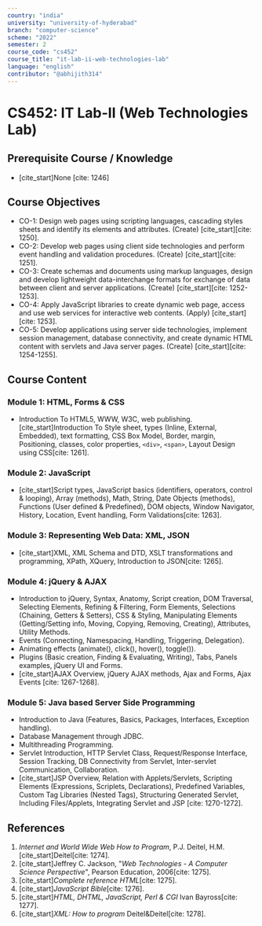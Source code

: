 ```yaml
---
country: "india"
university: "university-of-hyderabad"
branch: "computer-science"
scheme: "2022"
semester: 2
course_code: "cs452"
course_title: "it-lab-ii-web-technologies-lab"
language: "english"
contributor: "@abhijith314"
---
```


# CS452: IT Lab-II (Web Technologies Lab)

## Prerequisite Course / Knowledge
* [cite_start]None [cite: 1246]

## Course Objectives
* CO-1: Design web pages using scripting languages, cascading styles sheets and identify its elements and attributes. (Create) [cite_start][cite: 1250].
* CO-2: Develop web pages using client side technologies and perform event handling and validation procedures. (Create) [cite_start][cite: 1251].
* CO-3: Create schemas and documents using markup languages, design and develop lightweight data-interchange formats for exchange of data between client and server applications. (Create) [cite_start][cite: 1252-1253].
* CO-4: Apply JavaScript libraries to create dynamic web page, access and use web services for interactive web contents. (Apply) [cite_start][cite: 1253].
* CO-5: Develop applications using server side technologies, implement session management, database connectivity, and create dynamic HTML content with servlets and Java server pages. (Create) [cite_start][cite: 1254-1255].

## Course Content

### Module 1: HTML, Forms & CSS
* Introduction To HTML5, WWW, W3C, web publishing. [cite_start]Introduction To Style sheet, types (Inline, External, Embedded), text formatting, CSS Box Model, Border, margin, Positioning, classes, color properties, `<div>`, `<span>`, Layout Design using CSS[cite: 1261].

### Module 2: JavaScript
* [cite_start]Script types, JavaScript basics (identifiers, operators, control & looping), Array (methods), Math, String, Date Objects (methods), Functions (User defined & Predefined), DOM objects, Window Navigator, History, Location, Event handling, Form Validations[cite: 1263].

### Module 3: Representing Web Data: XML, JSON
* [cite_start]XML, XML Schema and DTD, XSLT transformations and programming, XPath, XQuery, Introduction to JSON[cite: 1265].

### Module 4: jQuery & AJAX
* Introduction to jQuery, Syntax, Anatomy, Script creation, DOM Traversal, Selecting Elements, Refining & Filtering, Form Elements, Selections (Chaining, Getters & Setters), CSS & Styling, Manipulating Elements (Getting/Setting info, Moving, Copying, Removing, Creating), Attributes, Utility Methods.
* Events (Connecting, Namespacing, Handling, Triggering, Delegation).
* Animating effects (animate(), click(), hover(), toggle()).
* Plugins (Basic creation, Finding & Evaluating, Writing), Tabs, Panels examples, jQuery UI and Forms.
* [cite_start]AJAX Overview, jQuery AJAX methods, Ajax and Forms, Ajax Events [cite: 1267-1268].

### Module 5: Java based Server Side Programming
* Introduction to Java (Features, Basics, Packages, Interfaces, Exception handling).
* Database Management through JDBC.
* Multithreading Programming.
* Servlet Introduction, HTTP Servlet Class, Request/Response Interface, Session Tracking, DB Connectivity from Servlet, Inter-servlet Communication, Collaboration.
* [cite_start]JSP Overview, Relation with Applets/Servlets, Scripting Elements (Expressions, Scriplets, Declarations), Predefined Variables, Custom Tag Libraries (Nested Tags), Structuring Generated Servlet, Including Files/Applets, Integrating Servlet and JSP [cite: 1270-1272].

## References
1.  *Internet and World Wide Web How to Program*, P.J. Deitel, H.M. [cite_start]Deitel[cite: 1274].
2.  [cite_start]Jeffrey C. Jackson, "*Web Technologies - A Computer Science Perspective*", Pearson Education, 2006[cite: 1275].
3.  [cite_start]*Complete reference HTML*[cite: 1275].
4.  [cite_start]*JavaScript Bible*[cite: 1276].
5.  [cite_start]*HTML, DHTML, JavaScript, Perl & CGI* Ivan Bayross[cite: 1277].
6.  [cite_start]*XML: How to program* Deitel&Deitel[cite: 1278].